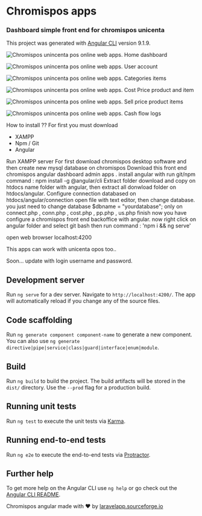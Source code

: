 # Chromispos apps

### Dashboard simple front end for chromispos unicenta

This project was generated with [Angular CLI](https://github.com/angular/angular-cli) version 9.1.9.

![Chromispos unincenta pos online web apps.](https://a.fsdn.com/con/app/proj/chromis-unicenta-online-apps/screenshots/chromispos%20unicenta%20online%20web%20app%20%287%29.png/max/max/1)
Home dashboard

![Chromispos unincenta pos online web apps.](https://a.fsdn.com/con/app/proj/chromis-unicenta-online-apps/screenshots/chromispos%20unicenta%20online%20web%20app%20%286%29.png/max/max/1)
User account


![Chromispos unincenta pos online web apps.](https://a.fsdn.com/con/app/proj/chromis-unicenta-online-apps/screenshots/chromispos%20unicenta%20online%20web%20app%20%285%29.png/max/max/1)
Categories items


![Chromispos unincenta pos online web apps.](https://a.fsdn.com/con/app/proj/chromis-unicenta-online-apps/screenshots/chromispos%20unicenta%20online%20web%20app%20%284%29.png/max/max/1)
Cost Price product and item

![Chromispos unincenta pos online web apps.](https://a.fsdn.com/con/app/proj/chromis-unicenta-online-apps/screenshots/chromispos%20unicenta%20online%20web%20app%20%283%29.png/max/max/1)
Sell price product items


![Chromispos unincenta pos online web apps.](https://a.fsdn.com/con/app/proj/chromis-unicenta-online-apps/screenshots/chromispos%20unicenta%20online%20web%20app%20%282%29.png/max/max/1)
Cash flow logs


How to install ??
For first you must download
+ XAMPP
+ Npm / Git
+ Angular

Run XAMPP server
For first download chromispos desktop software and then create new mysql database on chromispos
Download this front end chromispos angular dashboard admin apps .
install angular with run git/npm command : npm install -g @angular/cli
Extract folder download and copy on htdocs name folder with angular, then extract all donwload folder on htdocs/angular.
Configure connection databased on htdocs/angular/connection open file with text editor, then change database.
you just need to change database    $dbname     = "yourdatabase";  only on  connect.php , conn.php , cost.php , pp.php , us.php
finish now you have configure a chromispos front end backoffice with angular.
now right click on angular folder and select git bash then run command : 'npm i && ng serve'

open web browser localhost:4200

This apps can work with unicenta opos too..

Soon... update with login username and password.

## Development server

Run `ng serve` for a dev server. Navigate to `http://localhost:4200/`. The app will automatically reload if you change any of the source files.

## Code scaffolding

Run `ng generate component component-name` to generate a new component. You can also use `ng generate directive|pipe|service|class|guard|interface|enum|module`.

## Build

Run `ng build` to build the project. The build artifacts will be stored in the `dist/` directory. Use the `--prod` flag for a production build.

## Running unit tests

Run `ng test` to execute the unit tests via [Karma](https://karma-runner.github.io).

## Running end-to-end tests

Run `ng e2e` to execute the end-to-end tests via [Protractor](http://www.protractortest.org/).

## Further help

To get more help on the Angular CLI use `ng help` or go check out the [Angular CLI README](https://github.com/angular/angular-cli/blob/master/README.md).


Chromispos angular made with ❤ by [laravelapp.sourceforge.io](https://laravelapp.sourceforge.io)
